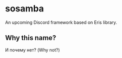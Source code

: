 # sosamba
An upcoming Discord framework based on Eris library.

## Why this name?
И пoчему нет? (Why not?)

